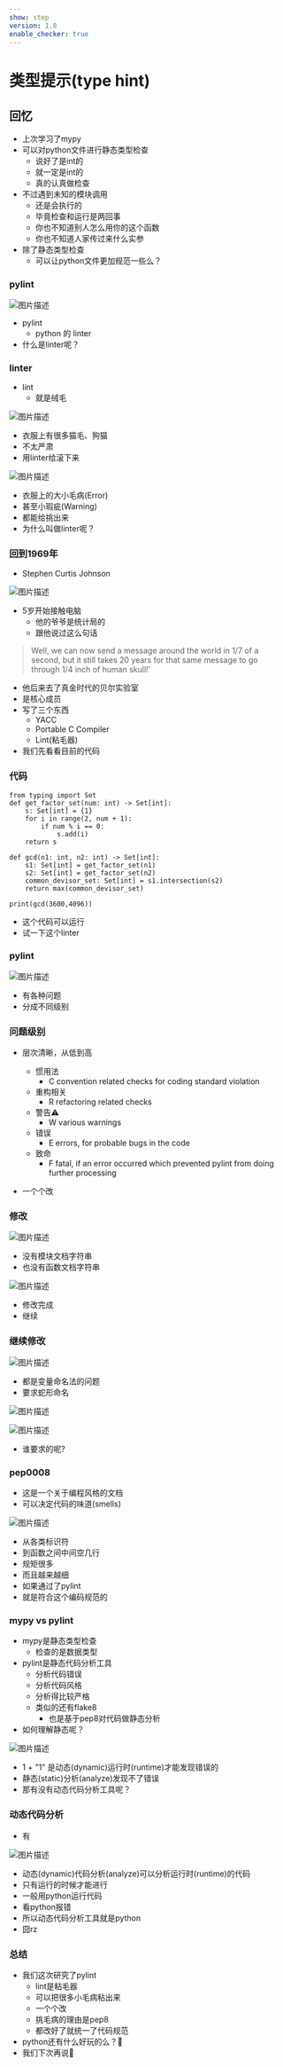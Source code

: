 ```yaml
---
show: step
version: 1.0
enable_checker: true
---
```


# 类型提示(type hint)

## 回忆

- 上次学习了mypy
- 可以对python文件进行静态类型检查
	- 说好了是int的
	- 就一定是int的
	- 真的认真做检查
- 不过遇到未知的模块调用
	- 还是会执行的
	- 毕竟检查和运行是两回事
	- 你也不知道别人怎么用你的这个函数
	- 你也不知道人家传过来什么实参
- 除了静态类型检查
	- 可以让python文件更加规范一些么？


### pylint 

![图片描述](https://doc.shiyanlou.com/courses/uid1190679-20220827-1661600186878)

- pylint
	- python 的 linter
- 什么是linter呢？

### linter

- lint
	- 就是绒毛

![图片描述](https://doc.shiyanlou.com/courses/uid1190679-20220827-1661600626176)

- 衣服上有很多猫毛、狗猫
- 不太严肃
- 用linter给滚下来

![图片描述](https://doc.shiyanlou.com/courses/uid1190679-20220827-1661600796085)

- 衣服上的大小毛病(Error)
- 甚至小瑕疵(Warning)
- 都能给挑出来
- 为什么叫做linter呢？

### 回到1969年


- Stephen Curtis Johnson

![图片描述](https://doc.shiyanlou.com/courses/uid1190679-20220827-1661604689501)

- 5岁开始接触电脑	
	- 他的爷爷是统计局的
	- 跟他说过这么句话
>Well, we can now send a message around the world in 1/7 of a second, but it still takes 20 years for that same message to go through 1/4 inch of human skull!’ 

- 他后来去了真金时代的贝尔实验室
- 是核心成员
- 写了三个东西
	-  YACC
	-  Portable C Compiler
	-  Lint(粘毛器)  
- 我们先看看目前的代码

### 代码

```
from typing import Set
def get_factor_set(num: int) -> Set[int]:
    s: Set[int] = {1}
    for i in range(2, num + 1):
        if num % i == 0:
            s.add(i)
    return s

def gcd(n1: int, n2: int) -> Set[int]:
    s1: Set[int] = get_factor_set(n1)
    s2: Set[int] = get_factor_set(n2)
    common_devisor_set: Set[int] = s1.intersection(s2)
    return max(common_devisor_set)

print(gcd(3600,4096))
```

- 这个代码可以运行
- 试一下这个linter

### pylint

![图片描述](https://doc.shiyanlou.com/courses/uid1190679-20220828-1661645152498)

- 有各种问题
- 分成不同级别

### 问题级别
- 层次清晰，从低到高
	- 惯用法
		- C convention related checks for coding standard violation
	- 重构相关
		- R refactoring related checks
	- 警告⚠️
		- W various warnings
	- 错误
		- E errors, for probable bugs in the code
	- 致命
		- F fatal, if an error occurred which prevented pylint from doing further processing

- 一个个改

### 修改

![图片描述](https://doc.shiyanlou.com/courses/uid1190679-20220828-1661654424578)

- 没有模块文档字符串
- 也没有函数文档字符串

![图片描述](https://doc.shiyanlou.com/courses/uid1190679-20220828-1661658030480)

- 修改完成
- 继续

### 继续修改

![图片描述](https://doc.shiyanlou.com/courses/uid1190679-20220828-1661658299914)

- 都是变量命名法的问题
- 要求蛇形命名

![图片描述](https://doc.shiyanlou.com/courses/uid1190679-20220828-1661658242856)

![图片描述](https://doc.shiyanlou.com/courses/uid1190679-20220828-1661658235397)

- 谁要求的呢?

### pep0008

- 这是一个关于编程风格的文档
- 可以决定代码的味道(smells)

![图片描述](https://doc.shiyanlou.com/courses/uid1190679-20220828-1661688092724)

- 从各类标识符
- 到函数之间中间空几行
- 规矩很多
- 而且越来越细
- 如果通过了pylint
- 就是符合这个编码规范的

### mypy vs pylint

- mypy是静态类型检查
	- 检查的是数据类型
- pylint是静态代码分析工具
	- 分析代码错误
	- 分析代码风格
	- 分析得比较严格
	- 类似的还有flake8
		- 也是基于pep8对代码做静态分析
- 如何理解静态呢？

![图片描述](https://doc.shiyanlou.com/courses/uid1190679-20220829-1661738554613)

- 1 + "1" 是动态(dynamic)运行时(runtime)才能发现错误的
- 静态(static)分析(analyze)发现不了错误
- 那有没有动态代码分析工具呢？

### 动态代码分析

- 有

![图片描述](https://doc.shiyanlou.com/courses/uid1190679-20220829-1661739293022)

- 动态(dynamic)代码分析(analyze)可以分析运行时(runtime)的代码
- 只有运行的时候才能进行
- 一般用python运行代码
- 看python报错
- 所以动态代码分析工具就是python
- 囧rz

### 总结

- 我们这次研究了pylint
	- lint是粘毛器
	- 可以把很多小毛病粘出来
	- 一个个改
	- 挑毛病的理由是pep8
	- 都改好了就统一了代码规范
- python还有什么好玩的么？🤔
- 我们下次再说👋